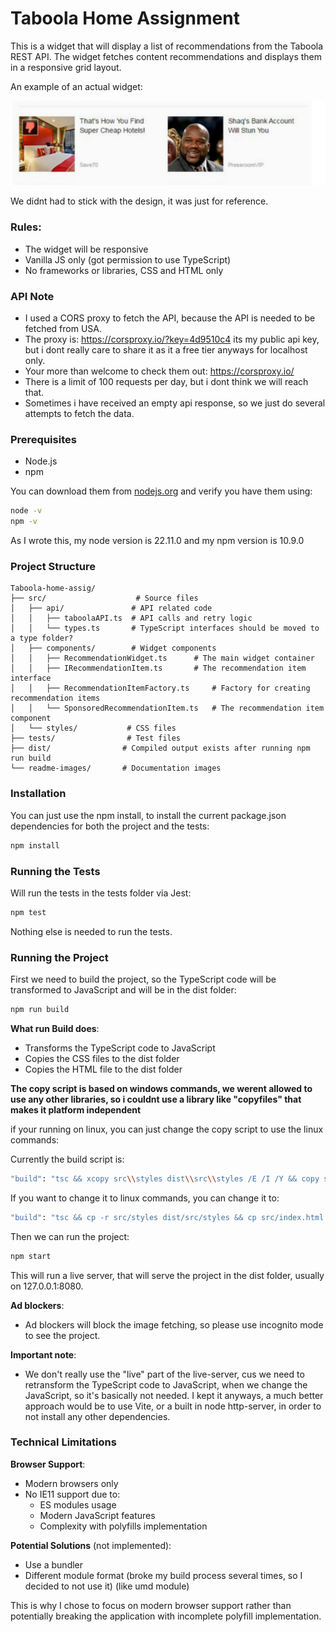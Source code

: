 # Taboola Home Assignment

This is a widget that will display a list of recommendations from the Taboola REST API.
The widget fetches content recommendations and displays them in a responsive grid layout.

An example of an actual widget:

![example-widget](readme-images/image.png)

We didnt had to stick with the design, it was just for reference.

### Rules:

- The widget will be responsive
- Vanilla JS only (got permission to use TypeScript)
- No frameworks or libraries, CSS and HTML only

### API Note

- I used a CORS proxy to fetch the API, because the API is needed to be fetched from USA.
- The proxy is: https://corsproxy.io/?key=4d9510c4 its my public api key, but i dont really care to share it as it a free tier anyways for localhost only.
- Your more than welcome to check them out: https://corsproxy.io/
- There is a limit of 100 requests per day, but i dont think we will reach that.
- Sometimes i have received an empty api response, so we just do several attempts to fetch the data.
### Prerequisites

- Node.js
- npm

You can download them from [nodejs.org](https://nodejs.org/)
and verify you have them using:

```bash
node -v
npm -v
```

As I wrote this, my node version is 22.11.0
and my npm version is 10.9.0


### Project Structure

```
Taboola-home-assig/
├── src/                    # Source files
│   ├── api/               # API related code
│   │   ├── taboolaAPI.ts  # API calls and retry logic
│   │   └── types.ts       # TypeScript interfaces should be moved to a type folder?
│   ├── components/        # Widget components
│   │   ├── RecommendationWidget.ts      # The main widget container
│   │   ├── IRecommendationItem.ts       # The recommendation item interface
│   │   ├── RecommendationItemFactory.ts     # Factory for creating recommendation items
│   │   └── SponsoredRecommendationItem.ts   # The recommendation item component
│   └── styles/           # CSS files
├── tests/                # Test files
├── dist/                # Compiled output exists after running npm run build
└── readme-images/       # Documentation images
```

### Installation

You can just use the npm install, to install the current package.json dependencies for both the project and the tests:

```bash
npm install
```


### Running the Tests

Will run the tests in the tests folder via Jest:

```bash
npm test
```
Nothing else is needed to run the tests.


### Running the Project

First we need to build the project,
so the TypeScript code will be transformed to JavaScript and will be in the dist folder:

```bash
npm run build
```

**What run Build does**:
- Transforms the TypeScript code to JavaScript
- Copies the CSS files to the dist folder
- Copies the HTML file to the dist folder

 **The copy script is based on windows commands, we werent allowed to use any other libraries, so i couldnt use a library like "copyfiles" that makes it platform independent**

 if your running on linux, you can just change the copy script to use the linux commands:

Currently the build script is:
```bash
"build": "tsc && xcopy src\\styles dist\\src\\styles /E /I /Y && copy src\\index.html dist\\index.html",
```

If you want to change it to linux commands, you can change it to:
```bash
"build": "tsc && cp -r src/styles dist/src/styles && cp src/index.html dist/index.html",
```


Then we can run the project:

```bash
npm start
```

This will run a live server, that will serve the project in the dist folder, usually on 127.0.0.1:8080.

**Ad blockers**:

- Ad blockers will block the image fetching, so please use incognito mode to see the project.

**Important note**: 
- We don't really use the "live" part of the live-server, cus we need to retransform the TypeScript code to JavaScript, when we change the JavaScript, so it's basically not needed.
I kept it anyways, a much better approach would be to use Vite, or a built in node http-server, in order to not install any other dependencies.


### Technical Limitations

**Browser Support**:
- Modern browsers only
- No IE11 support due to:
  - ES modules usage
  - Modern JavaScript features
  - Complexity with polyfills implementation

**Potential Solutions** (not implemented):
- Use a bundler 
- Different module format (broke my build process several times, so I decided to not use it) (like umd module)

This is why I chose to focus on modern browser support rather than potentially breaking the application with incomplete polyfill implementation.